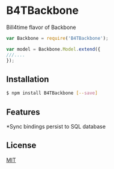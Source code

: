 # B4TBackbone

Bill4time flavor of Backbone

```js
var Backbone = require('B4TBackbone');

var model = Backbone.Model.extend({
///....
});

```

## Installation

```bash
$ npm install B4TBackbone [--save]
```

## Features

  *Sync bindings persist to SQL database

## License

  [MIT](LICENSE)
